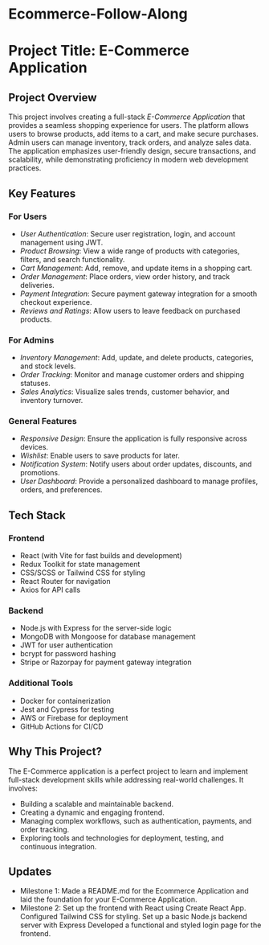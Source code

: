 # Ecommerce-Follow-Along
# Project Title: E-Commerce Application

## Project Overview
This project involves creating a full-stack *E-Commerce Application* that provides a seamless shopping experience for users. The platform allows users to browse products, add items to a cart, and make secure purchases. Admin users can manage inventory, track orders, and analyze sales data. The application emphasizes user-friendly design, secure transactions, and scalability, while demonstrating proficiency in modern web development practices.

## Key Features
### For Users
- *User Authentication*: Secure user registration, login, and account management using JWT.
- *Product Browsing*: View a wide range of products with categories, filters, and search functionality.
- *Cart Management*: Add, remove, and update items in a shopping cart.
- *Order Management*: Place orders, view order history, and track deliveries.
- *Payment Integration*: Secure payment gateway integration for a smooth checkout experience.
- *Reviews and Ratings*: Allow users to leave feedback on purchased products.

### For Admins
- *Inventory Management*: Add, update, and delete products, categories, and stock levels.
- *Order Tracking*: Monitor and manage customer orders and shipping statuses.
- *Sales Analytics*: Visualize sales trends, customer behavior, and inventory turnover.

### General Features
- *Responsive Design*: Ensure the application is fully responsive across devices.
- *Wishlist*: Enable users to save products for later.
- *Notification System*: Notify users about order updates, discounts, and promotions.
- *User Dashboard*: Provide a personalized dashboard to manage profiles, orders, and preferences.

## Tech Stack
### Frontend
- React (with Vite for fast builds and development)
- Redux Toolkit for state management
- CSS/SCSS or Tailwind CSS for styling
- React Router for navigation
- Axios for API calls

### Backend
- Node.js with Express for the server-side logic
- MongoDB with Mongoose for database management
- JWT for user authentication
- bcrypt for password hashing
- Stripe or Razorpay for payment gateway integration

### Additional Tools
- Docker for containerization
- Jest and Cypress for testing
- AWS or Firebase for deployment
- GitHub Actions for CI/CD

## Why This Project?
The E-Commerce application is a perfect project to learn and implement full-stack development skills while addressing real-world challenges. It involves:
- Building a scalable and maintainable backend.
- Creating a dynamic and engaging frontend.
- Managing complex workflows, such as authentication, payments, and order tracking.
- Exploring tools and technologies for deployment, testing, and continuous integration.


## Updates
- Milestone 1: Made a README.md for the Ecommerce Application and laid the foundation for your E-Commerce Application.
- Milestone 2: Set up the frontend with React using Create React App. Configured Tailwind CSS for styling. Set up a basic Node.js backend server with Express Developed a functional and styled login page for the frontend.